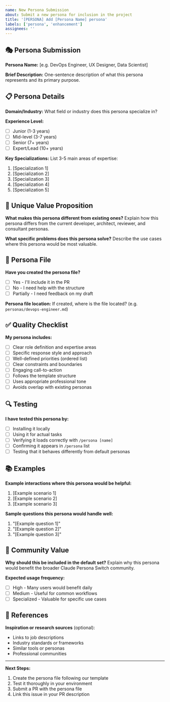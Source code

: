 ```yaml
---
name: New Persona Submission
about: Submit a new persona for inclusion in the project
title: '[PERSONA] Add [Persona Name] persona'
labels: ['persona', 'enhancement']
assignees: ''
---
```


## 🎭 Persona Submission

**Persona Name:** [e.g. DevOps Engineer, UX Designer, Data Scientist]

**Brief Description:**
One-sentence description of what this persona represents and its primary purpose.

## 📋 Persona Details

**Domain/Industry:**
What field or industry does this persona specialize in?

**Experience Level:**
- [ ] Junior (1-3 years)
- [ ] Mid-level (3-7 years)  
- [ ] Senior (7+ years)
- [ ] Expert/Lead (10+ years)

**Key Specializations:**
List 3-5 main areas of expertise:
1. [Specialization 1]
2. [Specialization 2]
3. [Specialization 3]
4. [Specialization 4]
5. [Specialization 5]

## 🎯 Unique Value Proposition

**What makes this persona different from existing ones?**
Explain how this persona differs from the current developer, architect, reviewer, and consultant personas.

**What specific problems does this persona solve?**
Describe the use cases where this persona would be most valuable.

## 📝 Persona File

**Have you created the persona file?**
- [ ] Yes - I'll include it in the PR
- [ ] No - I need help with the structure
- [ ] Partially - I need feedback on my draft

**Persona file location:**
If created, where is the file located? (e.g. `personas/devops-engineer.md`)

## ✅ Quality Checklist

**My persona includes:**
- [ ] Clear role definition and expertise areas
- [ ] Specific response style and approach
- [ ] Well-defined priorities (ordered list)
- [ ] Clear constraints and boundaries
- [ ] Engaging call-to-action
- [ ] Follows the template structure
- [ ] Uses appropriate professional tone
- [ ] Avoids overlap with existing personas

## 🔍 Testing

**I have tested this persona by:**
- [ ] Installing it locally
- [ ] Using it for actual tasks
- [ ] Verifying it loads correctly with `/persona [name]`
- [ ] Confirming it appears in `/persona` list
- [ ] Testing that it behaves differently from default personas

## 📚 Examples

**Example interactions where this persona would be helpful:**
1. [Example scenario 1]
2. [Example scenario 2]  
3. [Example scenario 3]

**Sample questions this persona would handle well:**
1. "[Example question 1]"
2. "[Example question 2]"
3. "[Example question 3]"

## 🤝 Community Value

**Why should this be included in the default set?**
Explain why this persona would benefit the broader Claude Persona Switch community.

**Expected usage frequency:**
- [ ] High - Many users would benefit daily
- [ ] Medium - Useful for common workflows
- [ ] Specialized - Valuable for specific use cases

## 🔗 References

**Inspiration or research sources** (optional):
- Links to job descriptions
- Industry standards or frameworks
- Similar tools or personas
- Professional communities

---

**Next Steps:**
1. Create the persona file following our template
2. Test it thoroughly in your environment
3. Submit a PR with the persona file
4. Link this issue in your PR description